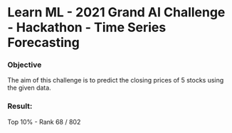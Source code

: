 # Learn ML - 2021 Grand AI Challenge - Hackathon - Time Series Forecasting

### Objective
The aim of this challenge is to predict the closing prices of 5 stocks using the given data.

### Result:
Top 10% - Rank 68 / 802
